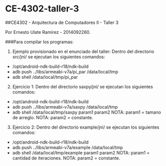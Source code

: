 # CE-4302-taller-3
##CE4302 - Arquitectura de Computadores II - Taller 3

Por Ernesto Ulate Ramírez - 2014092260.

###Para compilar los programas:
1. Ejemplo provisionado en el enunciado del taller:
Dentro del directorio src/jni/ se ejecutan los siguientes comandos:
* /opt/android-ndk-build-r18/ndk-build
* adb push ../libs/armeabi-v7a/pi_par /data/local/tmp
* adb shell /data/local/tmp/pi_par

2. Ejercicio 1:
Dentro del directorio saxpy/jni/ se ejecutan los siguientes comandos:
* /opt/android-ndk-build-r18/ndk-build
* adb push ../libs/armeabi-v7a/saxpy /data/local/tmp
* adb shell /data/local/tmp/saxpy param1 param2
NOTA: param1 = tamano de arreglo.
NOTA: param2 = constante.

3. Ejercicio 2:
Dentro del directorio example/jni/ se ejecutan los siguientes comandos:
* /opt/android-ndk-build-r18/ndk-build
* adb push ../libs/armeabi-v7a/example /data/local/tmp
* adb shell /data/local/tmp/example param1 param2
NOTA: param1 = cantidad de iteraciones.
NOTA: param2 = constante.